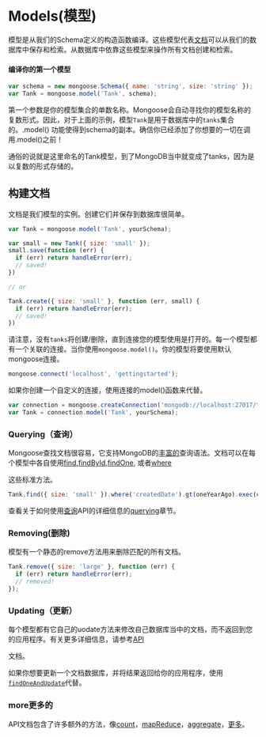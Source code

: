 # Models\(模型\)

模型是从我们的Schema定义的构造函数编译。这些模型代表[文档](http://mongoosejs.com/docs/documents.html)可以从我们的数据库中保存和检索。从数据库中依靠这些模型来操作所有文档创建和检索。

#### 编译你的第一个模型

```js
var schema = new mongoose.Schema({ name: 'string', size: 'string' });
var Tank = mongoose.model('Tank', schema);
```

第一个参数是你的模型集合的单数名称。Mongoose会自动寻找你的模型名称的复数形式。因此，对于上面的示例，模型`Tank`是用于数据库中的`tanks`集合的。.model\(\) 功能使得到schema的副本。确信你已经添加了你想要的一切在调用.model\(\)之前！

通俗的说就是这里命名的Tank模型，到了MongoDB当中就变成了tanks，因为是以复数的形式存储的。

## 构建文档

文档是我们模型的实例。创建它们并保存到数据库很简单。

```js
var Tank = mongoose.model('Tank', yourSchema);

var small = new Tank({ size: 'small' });
small.save(function (err) {
  if (err) return handleError(err);
  // saved!
})

// or

Tank.create({ size: 'small' }, function (err, small) {
  if (err) return handleError(err);
  // saved!
})
```

请注意，没有`tanks`将创建/删除，直到连接您的模型使用是打开的。每一个模型都有一个关联的连接。当你使用`mongoose.model()`。你的模型将要使用默认mongoose连接。

```js
mongoose.connect('localhost', 'gettingstarted');
```

如果你创建一个自定义的连接，使用连接的model\(\)函数来代替。

```js
var connection = mongoose.createConnection('mongodb://localhost:27017/test');
var Tank = connection.model('Tank', yourSchema);
```

### Querying（查询）

Mongoose查找文档很容易，它支持MongoDB的[丰富的](http://www.mongodb.org/display/DOCS/Advanced+Queries)查询语法。文档可以在每个模型中各自使用[find](http://mongoosejs.com/docs/api.html#model_Model.find),[findById](http://mongoosejs.com/docs/api.html#model_Model.findById),[findOne](http://mongoosejs.com/docs/api.html#model_Model.findOne), 或者[where](http://mongoosejs.com/docs/api.html#model_Model.where)

这些标准方法。

```js
Tank.find({ size: 'small' }).where('createdDate').gt(oneYearAgo).exec(callback);
```

查看关于如何使用[查询](http://mongoosejs.com/docs/api.html#query-js)API的详细信息的[querying](http://mongoosejs.com/docs/queries.html)章节。

### Removing\(删除\)

模型有一个静态的remove方法用来删除匹配的所有文档。

```js
Tank.remove({ size: 'large' }, function (err) {
  if (err) return handleError(err);
  // removed!
});
```

### Updating（更新）

每个模型都有它自己的uodate方法来修改自己数据库当中的文档，而不返回到您的应用程序。有关更多详细信息，请参考[API](http://mongoosejs.com/docs/api.html#model_Model.update)

文档。

如果你想要更新一个文档数据库，并将结果返回给你的应用程序，使用[`findOneAndUpdate`](http://mongoosejs.com/docs/api.html#model_Model.findOneAndUpdate)代替。

### more更多的

API文档包含了许多额外的方法，像[count](http://mongoosejs.com/docs/api.html#model_Model.count)，[mapReduce](http://mongoosejs.com/docs/api.html#model_Model.mapReduce)，[aggregate](http://mongoosejs.com/docs/api.html#model_Model.aggregate)，[更多](http://mongoosejs.com/docs/api.html#model_Model.findOneAndRemove)。

